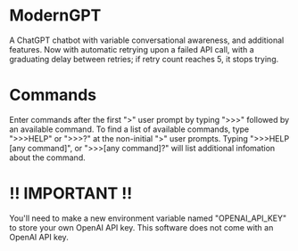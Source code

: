 # ModernGPT
A ChatGPT chatbot with variable conversational awareness, and additional features.
Now with automatic retrying upon a failed API call, with a graduating delay between retries; if retry count reaches 5, it stops trying.

# Commands
Enter commands after the first ">" user prompt by typing ">>>" followed by an available command.
To find a list of available commands, type ">>>HELP" or ">>>?" at the non-initial ">" user prompts.
Typing ">>>HELP [any command]", or ">>>[any command]?" will list additional infomation about the command.

# !! IMPORTANT !!
You'll need to make a new environment variable named "OPENAI_API_KEY" to store your own OpenAI API key. This software does not come with an OpenAI API key.
